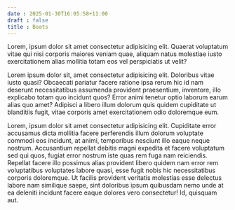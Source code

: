 ```yaml
---
date : 2025-01-30T16:05:58+11:00
draft : false
title : Boats
---
```

Lorem, ipsum dolor sit amet consectetur adipisicing elit. Quaerat voluptatum vitae qui nisi corporis maiores veniam quae, aliquam natus molestiae iusto exercitationem alias mollitia totam eos vel perspiciatis ut velit?

Lorem ipsum dolor sit, amet consectetur adipisicing elit. Doloribus vitae iusto quasi? Obcaecati pariatur facere ratione ipsa rerum hic id nam deserunt necessitatibus assumenda provident praesentium, inventore, illo explicabo totam quo incidunt quos? Error animi tenetur optio laborum earum alias quo amet? Adipisci a libero illum dolorum quis quidem cupiditate ut blanditiis fugit, vitae corporis amet exercitationem odio doloremque eum.

Lorem, ipsum dolor sit amet consectetur adipisicing elit. Cupiditate error accusamus dicta mollitia facere perferendis illum dolorum voluptate commodi eos incidunt, at animi, temporibus nesciunt illo eaque neque nostrum. Accusantium repellat debitis magni expedita et facere voluptatum sed qui quos, fugiat error nostrum iste quas rem fuga nam reiciendis. Repellat facere illo possimus alias provident libero quidem nam error rem voluptatibus voluptates labore quasi, esse fugit nobis hic necessitatibus corporis doloremque. Ut facilis provident veritatis molestias esse delectus labore nam similique saepe, sint doloribus ipsum quibusdam nemo unde at ea deleniti incidunt facere eaque dolores vero consectetur! Id, quisquam aut.